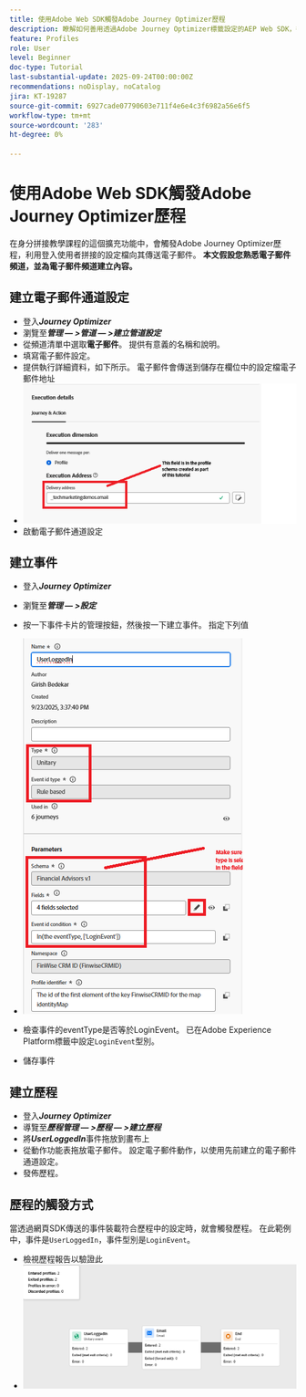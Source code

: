 ```yaml
---
title: 使用Adobe Web SDK觸發Adobe Journey Optimizer歷程
description: 瞭解如何善用透過Adobe Journey Optimizer標籤設定的AEP Web SDK，從使用者登入等網站事件開始Adobe Experience Platform歷程
feature: Profiles
role: User
level: Beginner
doc-type: Tutorial
last-substantial-update: 2025-09-24T00:00:00Z
recommendations: noDisplay, noCatalog
jira: KT-19287
source-git-commit: 6927cade07790603e711f4e6e4c3f6982a56e6f5
workflow-type: tm+mt
source-wordcount: '283'
ht-degree: 0%

---
```


# 使用Adobe Web SDK觸發Adobe Journey Optimizer歷程

在身分拼接教學課程的這個擴充功能中，會觸發Adobe Journey Optimizer歷程，利用登入使用者拼接的設定檔向其傳送電子郵件。 **本文假設您熟悉電子郵件頻道，並為電子郵件頻道建立內容。**

## 建立電子郵件通道設定

* 登入&#x200B;_**Journey Optimizer**_
* 瀏覽至&#x200B;_**管理 — >管道 — >建立管道設定**_
* 從頻道清單中選取&#x200B;**電子郵件**。 提供有意義的名稱和說明。
* 填寫電子郵件設定。
* 提供執行詳細資料，如下所示。 電子郵件會傳送到儲存在欄位中的設定檔電子郵件地址
* ![電子郵件管道](assets/email-channel-execution.png)
* 啟動電子郵件通道設定

## 建立事件

* 登入&#x200B;_**Journey Optimizer**_
* 瀏覽至&#x200B;_**管理 — >設定**_
* 按一下事件卡片的管理按鈕，然後按一下建立事件。 指定下列值
* ![歷程事件](assets/journey-event1.png)

* 檢查事件的eventType是否等於LoginEvent。 已在Adobe Experience Platform標籤中設定`LoginEvent`型別。
* 儲存事件

## 建立歷程

* 登入&#x200B;_**Journey Optimizer**_
* 導覽至&#x200B;_**歷程管理 — >歷程 — >建立歷程**_
* 將&#x200B;_**UserLoggedIn**_&#x200B;事件拖放到畫布上
* 從動作功能表拖放電子郵件。 設定電子郵件動作，以使用先前建立的電子郵件通道設定。
* 發佈歷程。

## 歷程的觸發方式

當透過網頁SDK傳送的事件裝載符合歷程中的設定時，就會觸發歷程。 在此範例中，事件是`UserLoggedIn`，事件型別是`LoginEvent`。

* 檢視歷程報告以驗證此
* ![歷程報告](assets/journey-triggered-report.png)




